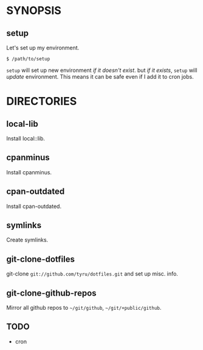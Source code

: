 
# SYNOPSIS
## setup
Let's set up my environment.

    $ /path/to/setup

`setup` will set up new environment *if it doesn't exist*.
but *if it exists*, `setup` will *update* environment.
This means it can be safe even if I add it to cron jobs.


# DIRECTORIES
## local-lib
Install local::lib.

## cpanminus
Install cpanminus.

## cpan-outdated
Install cpan-outdated.

## symlinks
Create symlinks.

## git-clone-dotfiles
git-clone `git://github.com/tyru/dotfiles.git`
and set up misc. info.

## git-clone-github-repos
Mirror all github repos to `~/git/github`, `~/git/+public/github`.

## TODO
- cron
